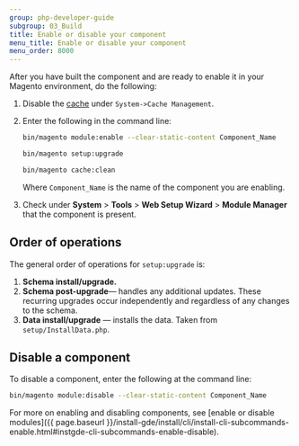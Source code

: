 ```yaml
---
group: php-developer-guide
subgroup: 03_Build
title: Enable or disable your component
menu_title: Enable or disable your component
menu_order: 8000
---
```


After you have built the component and are ready to enable it in your Magento environment, do the following:

1. Disable the [cache](https://glossary.magento.com/cache) under `System->Cache Management`.
1. Enter the following in the command line:

   ```bash
   bin/magento module:enable --clear-static-content Component_Name
   ```

   ```bash
   bin/magento setup:upgrade
   ```

   ```bash
   bin/magento cache:clean
   ```

   Where `Component_Name` is the name of the component you are enabling.

1. Check under **System** > **Tools** > **Web Setup Wizard** > **Module Manager** that the component is present.

## Order of operations

The general order of operations for `setup:upgrade` is:

1. **Schema install/upgrade.**
1. **Schema post-upgrade**— handles any additional updates. These recurring upgrades occur independently and regardless of any changes to the schema.
1. **Data install/upgrade** — installs the data. Taken from `setup/InstallData.php`.

## Disable a component

To disable a component, enter the following at the command line:

```bash
bin/magento module:disable --clear-static-content Component_Name
```

For more on enabling and disabling components, see [enable or disable modules]({{ page.baseurl }}/install-gde/install/cli/install-cli-subcommands-enable.html#instgde-cli-subcommands-enable-disable).
